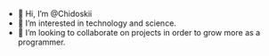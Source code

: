 - 👋 Hi, I’m @Chidoskii
- 👀 I’m interested in technology and science.
- 💞️ I’m looking to collaborate on projects in order to grow more as a programmer.

<!---
Chidoskii/Chidoskii is a ✨ special ✨ repository because its `README.md` (this file) appears on your GitHub profile.
You can click the Preview link to take a look at your changes.
--->
